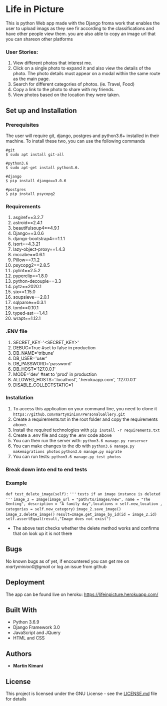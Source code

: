 # Life in Picture

This is python Web app made with the Django froma work that enables the user to upload imags as they see fir according to the classifications
and have other people view them. you are also able to copy an image url that you can shareon other platforms

### User Stories:
1. View different photos that interest me.
1. Click on a single photo to expand it and also view the details of the photo. The photo details must appear on a modal within the same route as the main page.
1. Search for different categories of photos. (ie. Travel, Food)
1. Copy a link to the photo to share with my friends.
1. View photos based on the location they were taken.


## Set up and Installation
### Prerequisites
The user will require git, django, postgres and python3.6+ installed in their machine.
To install these two, you can use the following commands
```
#git
$ sudo apt install git-all

#python3.6
$ sudo apt-get install python3.6.

#django
$ pip install django==3.0.6

#postgres
$ pip install psycopg2 
```
### Requirements
1. asgiref==3.2.7
1. astroid==2.4.1
1. beautifulsoup4==4.9.1
1. Django==3.0.6
1. django-bootstrap4==1.1.1
1. isort==4.3.21
1. lazy-object-proxy==1.4.3
1. mccabe==0.6.1
1. Pillow==7.1.2
1. psycopg2==2.8.5
1. pylint==2.5.2
1. pyperclip==1.8.0
1. python-decouple==3.3
1. pytz==2020.1
1. six==1.15.0
1. soupsieve==2.0.1
1. sqlparse==0.3.1
1. toml==0.10.1
1. typed-ast==1.4.1
1. wrapt==1.12.1
### .ENV file
1. SECRET_KEY='<SECRET_KEY>'
1. DEBUG=True #set to false in production
1. DB_NAME='tribune'
1. DB_USER='user'
1. DB_PASSWORD='password'
1. DB_HOST='127.0.0.1'
1. MODE='dev' #set to 'prod' in production
1. ALLOWED_HOSTS='.localhost', '.herokuapp.com', '.127.0.0.1'
1. DISABLE_COLLECTSTATIC=1

### Installation
1. To access this application on your command line, you need to clone it 
`https://github.com/martyminion/PersonalGallery.git`
1. Create a requirements.txt in the root folder and copy the requirements above.
1. Install the required technologies with
`pip install -r requirements.txt`
1. Create a .env file and copy the .env code above
1. You can then run the server with:
`python3.6 manage.py runserver`
1. You can make changes to the db with
`python3.6 manage.py makemigrations photos`
`python3.6 manage.py migrate`
4. You can run tests:
`python3.6 manage.py test photos`


### Break down into end to end tests
### Example
  `def test_delete_image(self):`
    `'''`
    `tests if an image instance is deleted`
    `'''`
    `image_2 = Image(image_url = "path/to/images/new", name = "The Genting", description = "A family day",locations = self.new_location , categories = self.new_category)`
    `image_2.save_image()`
    `image_2.delete_image()`
    `result=Image.get_image_by_id(id = image_2.id)`
    `self.assertEqual(result,"Image does not exist")`
* The above test checks whether the delete method works and confirms that on look up it is not there  

## Bugs
  No known bugs as of yet, if encountered you can get me on *martyminion0@gmail* or log an issue from github

## Deployment

The app can be found live on heroku: https://lifeinpicture.herokuapp.com/


## Built With

* Python 3.6.9 
* Django Framework 3.0
* JavaScript and JQuery
* HTML and CSS



## Authors

* **Martin Kimani** 


## License

This project is licensed under the GNU License - see the [LICENSE.md](LICENSE.md) file for details



